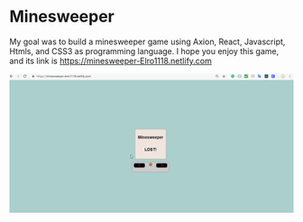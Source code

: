 # Minesweeper

My goal was to build a minesweeper game using Axion, React, Javascript, Htmls, and CSS3 as programming language. I hope you enjoy this game, and its link is https://minesweeper-Elro1118.netlify.com

<img src="src/images/MineSweeper.gif"/>
